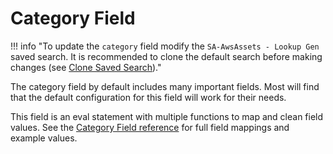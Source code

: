 # Category Field

!!! info "To update the `category` field modify the `SA-AwsAssets - Lookup Gen` saved search. It is recommended to clone the default search before making changes (see [Clone Saved Search](../best-practice/clone-search))."

The category field by default includes many important fields. Most will find that the default configuration for this field will work for their needs.

This field is an eval statement with multiple functions to map and clean field values. See the [Category Field reference](../../reference/category) for full field mappings and example values.

